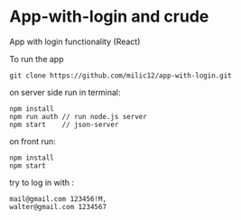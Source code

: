 # App-with-login and crude

App with login functionality (React)

To run the app 
```console
git clone https://github.com/milic12/app-with-login.git
```
on server side run in terminal:
```console
npm install
npm run auth // run node.js server
npm start    // json-server
```
on front run:

```console
npm install
npm start
```

try to log in with :
```console
mail@gmail.com 123456!M,
walter@gmail.com 1234567
```
